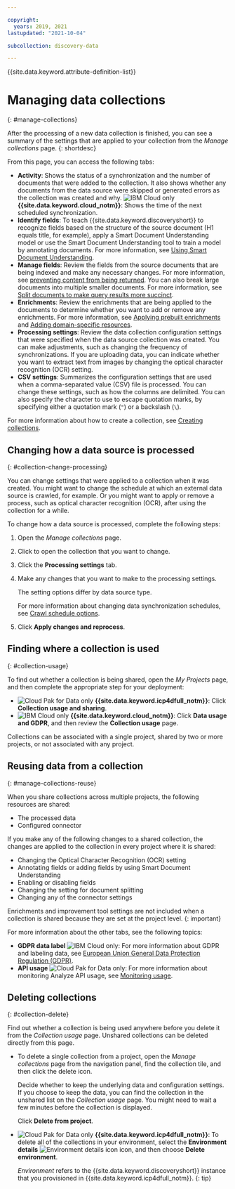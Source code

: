 ```yaml
---

copyright:
  years: 2019, 2021
lastupdated: "2021-10-04"

subcollection: discovery-data

---
```


{{site.data.keyword.attribute-definition-list}}

# Managing data collections
{: #manage-collections}

<!-- c/s help for the *Manage collections* page tabs: Activity, Processing settings, CSV settings. Do not delete. -->

After the processing of a new data collection is finished, you can see a summary of the settings that are applied to your collection from the *Manage collections* page.
{: shortdesc}

From this page, you can access the following tabs:

- **Activity**: Shows the status of a synchronization and the number of documents that were added to the collection. It also shows whether any documents from the data source were skipped or generated errors as the collection was created and why. ![IBM Cloud only](images/ibm-cloud.png) **{{site.data.keyword.cloud_notm}}**: Shows the time of the next scheduled synchronization.
- **Identify fields**: To teach {{site.data.keyword.discoveryshort}} to recognize fields based on the structure of the source document (H1 equals title, for example), apply a Smart Document Understanding model or use the Smart Document Understanding tool to train a model by annotating documents. For more information, see [Using Smart Document Understanding](/docs/discovery-data?topic=discovery-data-configuring-fields).
- **Manage fields**: Review the fields from the source documents that are being indexed and make any necessary changes. For more information, see [preventing content from being returned](/docs/discovery-data?topic=discovery-data-hide-data). You can also break large documents into multiple smaller documents. For more information, see [Split documents to make query results more succinct](/docs/discovery-data?topic=discovery-data-split-documents).
- **Enrichments**: Review the enrichments that are being applied to the documents to determine whether you want to add or remove any enrichments. For more information, see [Applying prebuilt enrichments](/docs/discovery-data?topic=discovery-data-nlu) and [Adding domain-specific resources](/docs/discovery-data?topic=discovery-data-domain#classifier).
- **Processing settings**: Review the data collection configuration settings that were specified when the data source collection was created. You can make adjustments, such as changing the frequency of synchronizations. If you are uploading data, you can indicate whether you want to extract text from images by changing the optical character recognition (OCR) setting.
- **CSV settings**: Summarizes the configuration settings that are used when a comma-separated value (CSV) file is processed. You can change these settings, such as how the columns are delimited. You can also specify the character to use to escape quotation marks, by specifying either a quotation mark (`"`) or a backslash (`\`).

For more information about how to create a collection, see [Creating collections](/docs/discovery-data?topic=discovery-data-collections).

## Changing how a data source is processed
{: #collection-change-processing}

You can change settings that were applied to a collection when it was created. You might want to change the schedule at which an external data source is crawled, for example. Or you might want to apply or remove a process, such as optical character recognition (OCR), after using the collection for a while.

To change how a data source is processed, complete the following steps:

1.  Open the *Manage collections* page.
1.  Click to open the collection that you want to change.
1.  Click the **Processing settings** tab.
1.  Make any changes that you want to make to the processing settings.

    The setting options differ by data source type.

    For more information about changing data synchronization schedules, see [Crawl schedule options](/docs/discovery-data?topic=discovery-data-collections#crawlschedule).
1.  Click **Apply changes and reprocess**.

## Finding where a collection is used
{: #collection-usage}

<!-- c/s help for the *Collection usage and sharing* page. Do not delete. -->

To find out whether a collection is being shared, open the *My Projects* page, and then complete the appropriate step for your deployment:

- ![Cloud Pak for Data only](images/desktop.png) **{{site.data.keyword.icp4dfull_notm}}**: Click **Collection usage and sharing**.
- ![IBM Cloud only](images/ibm-cloud.png) **{{site.data.keyword.cloud_notm}}**: Click **Data usage and GDPR**, and then review the **Collection usage** page.

Collections can be associated with a single project, shared by two or more projects, or not associated with any project.

## Reusing data from a collection
{: #manage-collections-reuse}

When you share collections across multiple projects, the following resources are shared:

- The processed data
- Configured connector

If you make any of the following changes to a shared collection, the changes are applied to the collection in every project where it is shared:

- Changing the Optical Character Recognition (OCR) setting
- Annotating fields or adding fields by using Smart Document Understanding
- Enabling or disabling fields
- Changing the setting for document splitting
- Changing any of the connector settings

Enrichments and improvement tool settings are not included when a collection is shared because they are set at the project level.
{: important}

For more information about the other tabs, see the following topics:

- **GDPR data label** ![IBM Cloud only](images/ibm-cloud.png): For more information about GDPR and labeling data, see [European Union General Data Protection Regulation (GDPR)](/docs/discovery-data?topic=discovery-data-information-security#gdpr).
- **API usage** ![Cloud Pak for Data only](images/desktop.png): For more information about monitoring Analyze API usage, see [Monitoring usage](/docs/discovery-data?topic=discovery-data-analyzeapi#api-usage).

## Deleting collections
{: #collection-delete}

Find out whether a collection is being used anywhere before you delete it from the *Collection usage* page. Unshared collections can be deleted directly from this page.

-   To delete a single collection from a project, open the *Manage collections* page from the navigation panel, find the collection tile, and then click the delete icon.

    Decide whether to keep the underlying data and configuration settings. If you choose to keep the data, you can find the collection in the unshared list on the *Collection usage* page. You might need to wait a few minutes before the collection is displayed.

    Click **Delete from project**.

-   ![Cloud Pak for Data only](images/desktop.png) **{{site.data.keyword.icp4dfull_notm}}**: To delete all of the collections in your environment, select the **Environment details** ![Environment details icon](images/env_icon.png) icon, and then choose **Delete environment**.

    *Environment* refers to the {{site.data.keyword.discoveryshort}} instance that you provisioned in {{site.data.keyword.icp4dfull_notm}}.
    {: tip}
